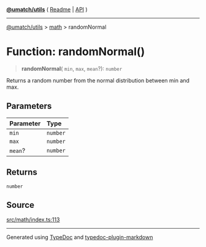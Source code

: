[**@umatch/utils**](../../README.md) ( [Readme](../../README.md) \| [API](../../API.md) )

---

[@umatch/utils](../../API.md) > [math](../README.md) > randomNormal

# Function: randomNormal()

> **randomNormal**(
> `min`,
> `max`,
> `mean`?): `number`

Returns a random number from the normal distribution between min and max.

## Parameters

| Parameter | Type     |
| :-------- | :------- |
| `min`     | `number` |
| `max`     | `number` |
| `mean`?   | `number` |

## Returns

`number`

## Source

[src/math/index.ts:113](https://github.com/umatch-oficial/utils/blob/00cf87f/src/math/index.ts#L113)

---

Generated using [TypeDoc](https://typedoc.org/) and [typedoc-plugin-markdown](https://www.npmjs.com/package/typedoc-plugin-markdown)
